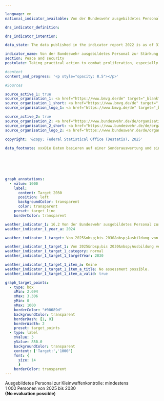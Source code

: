 ```yaml
---

language: en        
national_indicator_available: Von der Bundeswehr ausgebildetes Personal zur Stärkung der Kleinwaffenkontrolle und Munitionssicherheit        

dns_indicator_definition:         

dns_indicator_intention:         

data_state: The data published in the indicator report 2022 is as of 31 October 2022. The data shown on this platform is updated regularly, so that more current data may be available online than published in the <a href="https://dns-indikatoren.de/assets/Publikationen/Indikatorenberichte/2022.pdf">indicator report 2022</a>.        

indicator_name: Von der Bundeswehr ausgebildetes Personal zur Stärkung der Kleinwaffenkontrolle und Munitionssicherheit        
section: Peace and security        
postulate: Taking practical action to combat proliferation, especially of small arms        

#content         
content_and_progress: '<p style="opacity: 0.5"></p>'                

#Sources        

source_active_1: true
source_organisation_1: <a href="https://www.bmvg.de/de" target="_blank" onclick="return confirm_alert('x', 'En')">XXXBundesministerium der Verteidigung</a>
source_organisation_1_short: <a href="https://www.bmvg.de/de" target="_blank" onclick="return confirm_alert('x', 'En')">XXXBundesministerium der Verteidigung</a>
source_organisation_logo_1: <a href="https://www.bmvg.de/de" target="_blank" onclick="return confirm_alert('x', 'En')"><img src="https://dnsTestEnvironment.github.io/site/public/OrgImgEn/bmvg.png" alt="XXXBundesministerium der Verteidigung" title=" Click here to visit the homepage of the organizationXXXBundesministerium der Verteidigung" style="height:60px; width:148px; border:transparent"/></a>

source_active_2: true
source_organisation_2: <a href="https://www.bundeswehr.de/de/organisation/streitkraeftebasis/organisation/streitkraefteamt/zentrum-fuer-verifikationsaufgaben-der-bundeswehr" target="_blank" onclick="return confirm_alert('Zentrum für Verifikationsaufgaben der Bundeswehr', 'En')">Zentrum für Verifikationsaufgaben der Bundeswehr</a>
source_organisation_2_short: <a href="https://www.bundeswehr.de/de/organisation/streitkraeftebasis/organisation/streitkraefteamt/zentrum-fuer-verifikationsaufgaben-der-bundeswehr" target="_blank" onclick="return confirm_alert('Zentrum für Verifikationsaufgaben der Bundeswehr', 'En')">Zentrum für Verifikationsaufgaben der Bundeswehr</a>
source_organisation_logo_2: <a href="https://www.bundeswehr.de/de/organisation/streitkraeftebasis/organisation/streitkraefteamt/zentrum-fuer-verifikationsaufgaben-der-bundeswehr" target="_blank" onclick="return confirm_alert('Zentrum für Verifikationsaufgaben der Bundeswehr', 'En')"><img src="https://dnsTestEnvironment.github.io/site/public/OrgImgEn/bw.png" alt="Zentrum für Verifikationsaufgaben der Bundeswehr" title=" Click here to visit the homepage of the organizationZentrum für Verifikationsaufgaben der Bundeswehr" style="height:60px; width:148px; border:transparent"/></a>
        
copyright: '&copy; Federal Statistical Office (Destatis), 2025'        

data_footnote: xxxDie Daten basieren auf einer Sonderauswertung und sind nicht öffentlich zugänglich.        

        

        


graph_annotations:
  - value: 1000
    label:
      content: Target 2030
      position: left
      backgroundColor: transparent
      color: transparent
    preset: target_line
    borderColor: transparent                        

weather_indicator_1: 16.2 Von der Bundeswehr ausgebildetes Personal zur Stärkung der Kleinwaffenkontrolle und Munitionssicherheit
weather_indicator_1_year_a: 2024

weather_indicator_1_target: Von 2025&nbsp;bis 2030&nbsp;Ausbildung von mindestens 1&nbsp;000&nbsp;Personen durch Expertinnen und Experten der Bundeswehr

weather_indicator_1_target_1: Von 2025&nbsp;bis 2030&nbsp;Ausbildung von mindestens 1&nbsp;000&nbsp;Personen durch Expertinnen und Experten der Bundeswehr
weather_indicator_1_target_1_category: normal
weather_indicator_1_target_1_targetYear: 2030

weather_indicator_1_target_1_item_a: Keine
weather_indicator_1_target_1_item_a_title: No assessment possible.
weather_indicator_1_target_1_item_a_valid: true        

graph_target_points:
  - type: box
    xMin: 2.694
    xMax: 3.306
    yMin: 0
    yMax: 1000
    borderColor: "#00689d"
    backgroundColor: transparent
    borderDash: [1, 0]
    borderWidth: 2
    preset: target_points
  - type: label
    xValue: 3
    yValue: 850.0
    backgroundColor: transparent
    content: ['Target:','1000']
    font: {
      size: 14
      }
    borderColor: transparent        
---
```



<div>
  <div class="my-header">
    <label class="default">Ausgebildetes Personal zur Kleinwaffenkontrolle: mindestens 1&nbsp;000&nbsp;Personen von 2025&nbsp;bis 2030
    </label>
  </div>
</div>
<div class="my-header-note">
  <label class="default"><b>(No evaluation possible)
  </b></label>
</div>